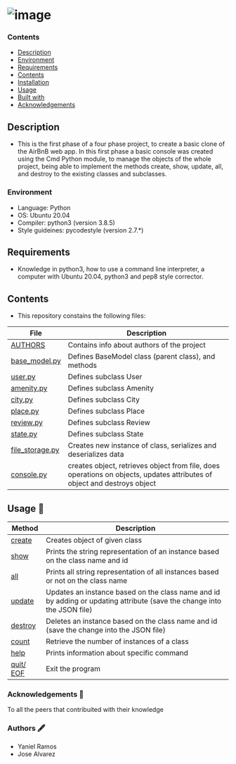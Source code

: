 # ![image](https://github.com/YanielRamos/holbertonschool-AirBnB_clone/assets/122760700/9517fe9f-a64d-4418-99dc-cfd2687fc350)


### Contents

- [Description](#Description)
- [Environment](#Environment)
- [Requirements](#Requirements)
- [Contents](#Contents)
- [Installation](#Installation)
- [Usage](#Usage)
- [Built with](#Built-with)
- [Acknowledgements](#Acknowledgements)

## **Description**
* This is the first phase of a four phase project, to create a basic clone of the AirBnB web app. In this first phase a basic console was created using the Cmd Python module, to manage the objects of the whole project, being able to implement the methods create, show, update, all, and destroy to the existing classes and subclasses.


### **Environment**
  - Language: Python
  - OS: Ubuntu 20.04
  - Compiler: python3 (version 3.8.5)
  - Style guideines: pycodestyle (version 2.7.*)


## **Requirements**
* Knowledge in python3, how to use a command line interpreter, a computer with Ubuntu 20.04, python3 and pep8 style corrector.

## **Contents**
* This repository constains the following files:

|   **File**   |   **Description**   |
| -------------- | --------------------- |
|[AUTHORS](./AUTHORS) | Contains info about authors of the project |
|[base_model.py](./models/base_model.py) | Defines BaseModel class (parent class), and methods |
|[user.py](./models/user.py) | Defines subclass User |
|[amenity.py](./models/amenity.py) | Defines subclass Amenity |
|[city.py](./models/city.py)| Defines subclass City |
|[place.py](./models/place.py)| Defines subclass Place |
|[review.py](./models/review.py) | Defines subclass Review |
|[state.py](./models/state.py) | Defines subclass State |
|[file_storage.py](./models/engine/file_storage.py) | Creates new instance of class, serializes and deserializes data |
|[console.py](./console.py) | creates object, retrieves object from file, does operations on objects, updates attributes of object and destroys object |


## Usage :wrench:

|   **Method**   |   **Description**   |
| -------------- | --------------------- |
|[create](./console.py) | Creates object of given class |
|[show](./console.py) | Prints the string representation of an instance based on the class name and id |
|[all](./console.py) | Prints all string representation of all instances based or not on the class name |
|[update](./console.py) | Updates an instance based on the class name and id by adding or updating attribute (save the change into the JSON file) |
|[destroy](./console.py)| Deletes an instance based on the class name and id (save the change into the JSON file) |
|[count](./console.py)| Retrieve the number of instances of a class |
|[help](./console.py)| Prints information about specific command |
|[quit/ EOF](./console.py)| Exit the program |


### Acknowledgements :raised_hands:
To all the peers that contribuited with their knowledge

### Authors :fountain_pen:
* Yaniel Ramos
* Jose Alvarez
